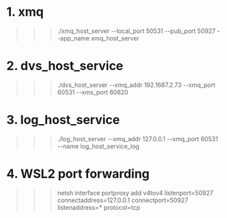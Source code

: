 # 1. xmq
>>> ./xmq_host_server --local_port 50531 --pub_port 50927 --app_name xmq_host_server

# 2. dvs_host_service
>>> ./dvs_host_server --xmq_addr 192.1687.2.73 --xmq_port 60531 --xms_port 60820

# 3. log_host_service
>>> ./log_host_server --xmq_addr 127.0.0.1 --xmq_port 60531 --name log_host_service_log

# 4. WSL2 port forwarding
>>> netsh interface portproxy add v4tov4 listenport=50927 connectaddress=127.0.0.1 connectport=50927 listenaddress=* protocol=tcp